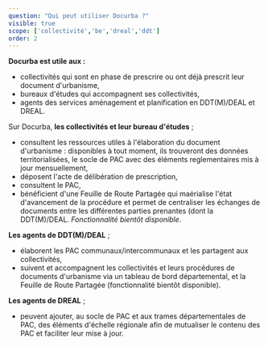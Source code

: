 ```yaml
---
question: "Qui peut utiliser Docurba ?"
visible: true
scope: ['collectivité','be','dreal','ddt']
order: 2
---
```


**Docurba est utile aux :**

- collectivités qui sont en phase de prescrire ou ont déjà prescrit leur document d'urbanisme,
- bureaux d'études qui accompagnent ses collectivités,
- agents des services aménagement et planification en DDT(M)/DEAL et DREAL. 



Sur Docurba, **les collectivités et leur bureau d'études** ; 
- consultent les ressources utiles à l'élaboration du document d'urbanisme : disponibles à tout moment, ils trouveront des données territorialisées, le socle de PAC avec des éléments reglementaires mis à jour mensuellement,
- déposent l'acte de délibération de prescription,
- consultent le PAC,
- bénéficient d'une Feuille de Route Partagée qui maérialise l'état d'avancement de la procédure et permet de centraliser les échanges de documents entre les différentes parties prenantes (dont la DDT(M)/DEAL. _Fonctionnalité bientôt disponible_.

**Les agents de DDT(M)/DEAL** ; 
- élaborent les PAC communaux/intercommunaux et les partagent aux collectivités,
- suivent et accompagnent les collectivités et leurs procédures de documents d'urbanisme via un tableau de bord départemental, et la Feuille de Route Partagée (fonctionnalité bientôt disponible).

**Les agents de DREAL** ;
- peuvent  ajouter, au socle de PAC et aux trames départementales de PAC, des éléments d'échelle régionale afin de mutualiser le contenu des PAC et faciliter leur mise à jour.
